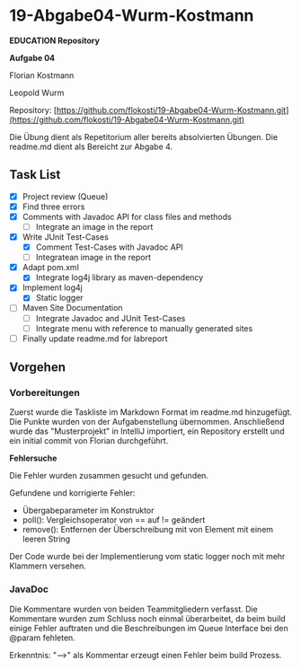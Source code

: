 # 19-Abgabe04-Wurm-Kostmann #

**EDUCATION Repository**

**Aufgabe 04**

Florian Kostmann

Leopold Wurm

Repository: [https://github.com/flokosti/19-Abgabe04-Wurm-Kostmann.git](https://github.com/flokosti/19-Abgabe04-Wurm-Kostmann.git)

Die Übung dient als Repetitorium aller bereits absolvierten Übungen. Die readme.md dient als Bereicht zur Abgabe 4.

## Task List ##

- [x]  Project review (Queue)
  - [x] Find three errors
- [x] Comments with Javadoc API for class files and methods
  - [ ] Integrate an image in the report
- [x] Write JUnit Test-Cases
  - [x] Comment Test-Cases with Javadoc API
  - [ ] Integratean image in the report
- [x] Adapt pom.xml
  - [x] Integrate log4j library as maven-dependency
- [x] Implement log4j
  - [x] Static logger
- [ ] Maven Site Documentation
  - [ ] Integrate Javadoc and JUnit Test-Cases
  - [ ] Integrate menu with reference to manually generated sites
- [ ] Finally update readme.md for labreport

## Vorgehen ##
### Vorbereitungen ###

Zuerst wurde die Taskliste im Markdown Format im readme.md hinzugefügt. Die Punkte wurden von der Aufgabenstellung
übernommen. Anschließend wurde das "Musterprojekt" in IntelliJ importiert, ein Repository erstellt und ein
initial commit von Florian durchgeführt. 

**Fehlersuche**

Die Fehler wurden zusammen gesucht und gefunden.

Gefundene und korrigierte Fehler:

- Übergabeparameter im Konstruktor
- poll(): Vergleichsoperator von == auf != geändert
- remove(): Entfernen der Überschreibung mit von Element mit einem leeren String

Der Code wurde bei der Implementierung vom static logger noch mit mehr Klammern versehen.

### JavaDoc

Die Kommentare wurden von beiden Teammitgliedern verfasst. Die Kommentare wurden zum Schluss noch einmal
überarbeitet, da beim build einige Fehler auftraten und die Beschreibungen im Queue Interface bei den @param fehleten. 

Erkenntnis: "-->" als Kommentar erzeugt einen Fehler beim build Prozess.